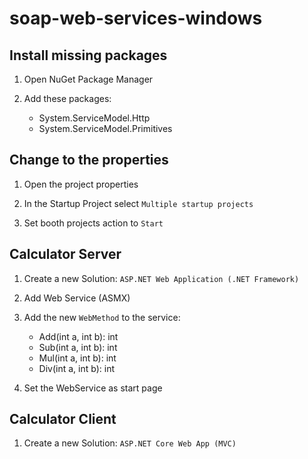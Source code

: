 # soap-web-services-windows

## Install missing packages 

1. Open NuGet Package Manager

1. Add these packages:
	- System.ServiceModel.Http
	- System.ServiceModel.Primitives

## Change to the properties

1. Open the project properties

1. In the Startup Project select `Multiple startup projects`

1. Set booth projects action to `Start`

## Calculator Server

1. Create a new Solution: `ASP.NET Web Application (.NET Framework)`

1. Add Web Service (ASMX)

1. Add the new `WebMethod` to the service:
	- Add(int a, int b): int
	- Sub(int a, int b): int
	- Mul(int a, int b): int
	- Div(int a, int b): int

1. Set the WebService as start page

## Calculator Client

1. Create a new Solution: `ASP.NET Core Web App (MVC)`